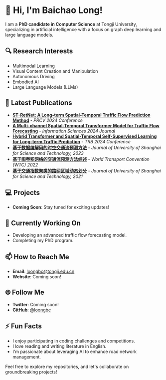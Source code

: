 # 👋 Hi, I'm **Baichao Long**!

I am a **PhD candidate in Computer Science** at Tongji University, specializing in artificial intelligence with a focus on graph deep learning and large language models.

## 🔍 Research Interests
- Multimodal Learning
- Visual Content Creation and Manipulation
- Autonomous Driving
- Embodied AI
- Large Language Models (LLMs)

## 📝 Latest Publications
- **[ST-RetNet: A Long-term Spatial-Temporal Traffic Flow Prediction Method](https://arxiv.org/pdf/2407.11074)** - *PRCV 2024 Conference*
- **[A Multi-channel Spatial-Temporal Transformer Model for Traffic Flow Forecasting](https://arxiv.org/pdf/2405.06266)** - *Information Sciences 2024 Journal*
- **[Hybrid Transformer and Spatial-Temporal Self-Supervised Learning for Long-term Traffic Prediction](https://arxiv.org/pdf/2401.16453)** - *TRB 2024 Conference*
- **[基于数据编解码的时空交通流预测方法](https://kns.cnki.net/kcms2/article/abstract?v=8pq0kR8SZyV2KEmXS_ti5sEp7QzZVa57eQxMVHegA_B6QC3xQxHilgiCkiHVLI5H2tSrVJ6youoxl_HmbgpAmByNuNWn4Ppk89HG5lxsZu4GsZLcnU1k5VUtz-283eBzkpDnl8j2_POSdcovRz6eRABz5k9kzjPIUlSh3Clwh3hbyS-_lWX08Sj55UefQf0Zj7a8FBU4ilc=&uniplatform=NZKPT&language=CHS)** - *Journal of University of Shanghai for Science and Technology, 2023*
- **[基于图卷积网络的交通流预测方法综述](https://kns.cnki.net/kcms2/article/abstract?v=8pq0kR8SZyWR2z9uQwO4QtJqwjZVbOMmquodFFffwMKYuClcPVkew_OVz0J1qoYf69kJHd0vTTfJEZAHxnz7cFZ97BriYGsolBsi8VoAhsy-_Hr6x4fflf2x3mGzhEA7FrO2V93FdGjWMX2Mm-ZrP7tLnRrVS90tXuzYZfIWKyJYKNTe7KS8MTOljFZm3-YXmSF_1I_j_6aS12zmaxO3xQ==&uniplatform=NZKPT&language=CHS)** - *World Transport Convention (WTC) 2022*
- **[基于交通指数聚类的路网区域动态划分](https://kns.cnki.net/kcms2/article/abstract?v=8pq0kR8SZyXDAKGx6qMevQDjvM3-hYIThnYgK4W5yDj01pOmbJ8M2EN6HGzfxw2rhhyeO9e5U0kAdUdrK3dxf0JjbklOy_Iodx9_KePdiiRV7y6cfmMYaxQfkAjnhPD-cU6NqV-COGyhT08plMPYHbuonhxFhqb41r6-b2D6ulHU9ILyYV2D17v5HCLq5j1LmLDercR4nbk=&uniplatform=NZKPT&language=CHS)** - *Journal of University of Shanghai for Science and Technology, 2021*

## 💻 Projects
- **Coming Soon**: Stay tuned for exciting updates!

## 🌱 Currently Working On
- Developing an advanced traffic flow forecasting model.
- Completing my PhD program.

## 📫 How to Reach Me
- **Email**: [loongbc@tongji.edu.cn](mailto:loongbc@tongji.edu.cn)
- **Website**: Coming soon!

## 🌐 Follow Me
- **Twitter**: Coming soon!
- **GitHub**: [@loongbc](https://github.com/loongbc)

## ⚡ Fun Facts
- I enjoy participating in coding challenges and competitions.
- I love reading and writing literature in English.
- I'm passionate about leveraging AI to enhance road network management.

Feel free to explore my repositories, and let's collaborate on groundbreaking projects!
